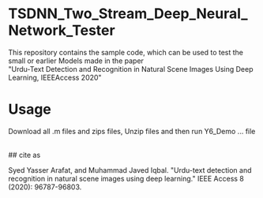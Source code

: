 # TSDNN_Two_Stream_Deep_Neural_Network_Tester
This repository contains the sample code, which can be used to test the small or earlier Models made in the paper <br> "Urdu-Text Detection and Recognition in Natural Scene Images Using Deep Learning, IEEEAccess 2020"

# Usage
Download all  .m files and zips  files, Unzip files and then run Y6_Demo ... file






<br>
## cite as
<br>

 Syed Yasser Arafat, and Muhammad Javed Iqbal. "Urdu-text detection and recognition in natural scene images using deep learning." IEEE Access 8 (2020): 96787-96803.
